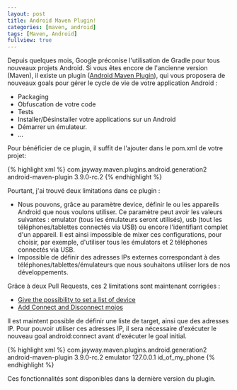 ```yaml
---
layout: post
title: Android Maven Plugin!
categories: [maven, android]
tags: [Maven, Android]
fullview: true
---
```


Depuis quelques mois, Google préconise l'utilisation de Gradle pour tous nouveaux projets Android. Si vous êtes encore de l'ancienne version (Maven), il existe un plugin (<a href="https://code.google.com/p/maven-android-plugin/" target="_blank">Android Maven Plugin</a>), qui vous proposera de nouveaux goals pour gérer le cycle de vie de votre application Android : 

- Packaging
- Obfuscation de votre code
- Tests
- Installer/Désinstaller votre applications sur un Android
- Démarrer un émulateur.
- ...

Pour bénéficier de ce plugin, il suffit de l'ajouter dans le pom.xml de votre projet: 

{% highlight xml %}
<plugin>
  <groupId>com.jayway.maven.plugins.android.generation2</groupId>
  <artifactId>android-maven-plugin</artifactId>
  <version>3.9.0-rc.2</version>
</plugin>
{% endhighlight %}

Pourtant, j'ai trouvé deux limitations dans ce plugin : 

- Nous pouvons, grâce au paramètre device, définir le ou les appareils Android que nous voulons utiliser. Ce paramètre peut avoir les valeurs suivantes : emulator (tous les émulateurs seront utilisés), usb (tout les téléphones/tablettes connectés via USB) ou encore l'identifiant complet d'un appareil. Il est ainsi impossible de mixer ces configurations, pour choisir, par exemple, d'utiliser tous les émulators et 2 téléphones connectés via USB. 
- Impossible de définir des adresses IPs externes correspondant à des téléphones/tablettes/émulateurs que nous souhaitons utiliser lors de nos développements. 


Grâce à deux Pull Requests, ces 2 limitations sont maintenant corrigées :

- <a href="https://github.com/jayway/maven-android-plugin/pull/268" target="_blank">Give the possibility to set a list of device</a>
- <a href="https://github.com/jayway/maven-android-plugin/pull/306" target="_blank">Add Connect and Disconnect mojos</a>


Il est maintent possible de définir une liste de target, ainsi que des adresses IP. Pour pouvoir utiliser ces adresses IP, il sera nécessaire d'exécuter le nouveau goal android:connect avant d'exécuter le goal initial. 


{% highlight xml %}
<plugin>
  <groupId>com.jayway.maven.plugins.android.generation2</groupId>
  <artifactId>android-maven-plugin</artifactId>
  <version>3.9.0-rc.2</version>
  <configuration>
      <devices>
        <device>emulator</device>
        <device>127.0.0.1</device>
        <device>id_of_my_phone</device>
      </devices>
  </configuration>
</plugin>
{% endhighlight %}

Ces fonctionnalités sont disponibles dans la dernière version du plugin. 

